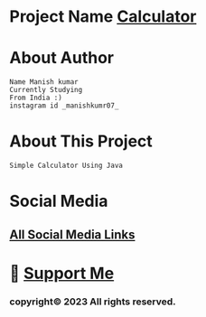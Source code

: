 # Project Name  <a href="https://github.com/manish-kumar07/Calculator"> Calculator </a>

# About Author
```
Name Manish kumar
Currently Studying
From India :)
instagram id _manishkumr07_
```

# About This Project
```
Simple Calculator Using Java
```
# Social Media
## <a href="https://linktr.ee/manishkumar07.com"> All Social Media Links </a>
# 💖 <a href="https://github.com/manish-kumar07/"> Support Me </a> 
### copyright© 2023 All rights reserved.
